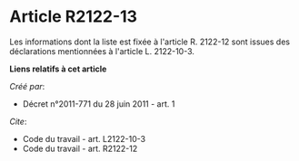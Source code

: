 # Article R2122-13

Les informations dont la liste est fixée à l'article R. 2122-12 sont issues des déclarations mentionnées à l'article L.
2122-10-3.

**Liens relatifs à cet article**

_Créé par_:

  - Décret n°2011-771 du 28 juin 2011 - art. 1

_Cite_:

  - Code du travail - art. L2122-10-3
  - Code du travail - art. R2122-12

